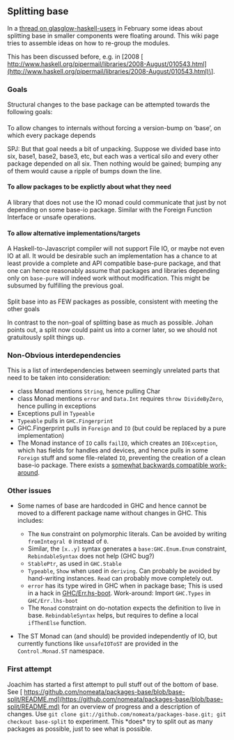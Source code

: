 ## Splitting base



In a [
thread on glasglow-haskell-users](http://www.haskell.org/pipermail/glasgow-haskell-users/2013-February/023764.html) in February some ideas about splitting base in smaller components were floating around. This wiki page tries to assemble ideas on how to re-group the modules.



This has been discussed before, e.g. in \[2008 [
http://www.haskell.org/pipermail/libraries/2008-August/010543.html](http://www.haskell.org/pipermail/libraries/2008-August/010543.html)\].


### Goals



Structural changes to the base package can be attempted towards the following goals:


####
To allow changes to internals without forcing a version-bump on ‘base’, on which every package depends



SPJ: But that goal needs a bit of unpacking. Suppose we divided base into six, base1, base2, base3, etc, but each was a vertical silo and every other package depended on all six.  Then nothing would be gained; bumping any of them would cause a ripple of bumps down the line.


#### To allow packages to be explictly about what they need



A library that does not use the IO monad could communicate that just by not depending on some base-io package. Similar with the Foreign Function Interface or unsafe operations.


#### To allow alternative implementations/targets



A Haskell-to-Javascript compiler will not support File IO, or maybe not even IO at all. It would be desirable such an implementation has a chance to at least provide a complete and API compatible base-pure package, and that one can hence reasonably assume that packages and libraries depending only on `base-pure` will indeed work without modification. This might be subsumed by fulfilling the previous goal.


####
Split base into as FEW packages as possible, consistent with meeting the other goals



In contrast to the non-goal of splitting base as much as possible. Johan points out, a split now could paint us into a corner later, so we should not gratuitously split things up.


### Non-Obvious interdependencies



This is a list of interdependencies between seemingly unrelated parts that need to be taken into consideration:


- class Monad mentions `String`, hence pulling Char
- class Monad mentions `error` and `Data.Int` requires `throw DivideByZero`, hence pulling in exceptions
- Exceptions pull in `Typeable`
- `Typeable` pulls in `GHC.Fingerprint`
- GHC.Fingerprint pulls in `Foreign` and `IO` (but could be replaced by a pure implementation)
- The Monad instance of `IO` calls `failIO`, which creates an `IOException`, which has fields for handles and devices, and hence pulls in some `Foreign` stuff and some file-related `IO`, preventing the creation of a clean base-io package. There exists a [
  somewhat backwards compatible work-around](http://www.haskell.org/pipermail/glasgow-haskell-users/2013-February/023796.html).

### Other issues


- Some names of base are hardcoded in GHC and hence cannot be moved to a different package name without changes in GHC. This includes:

  - The `Num` constraint on polymorphic literals. Can be avoided by writing `fromIntegral 0` instead of `0`.
  - Similar, the `[x..y]` syntax generates a `base:GHC.Enum.Enum` constraint, `RebindableSyntax` does not help (GHC bug?)
  - `StablePtr`, as used in `GHC.Stable`
  - `Typeable`, `Show` when used in `deriving`. Can probably be avoided by hand-writing instances. `Read` can probably move completely out.
  - `error` has its type wired in GHC when in package base; This is used in a hack in [
    GHC/Err.hs-boot](https://github.com/ghc/packages-base/blob/master/GHC/Err.lhs-boot). Work-around: Import `GHC.Types` in `GHC/Err.lhs-boot`
  - The `Monad` constraint on do-notation expects the definition to live in base. `RebindableSyntax` helps, but requires to define a local `ifThenElse` function.
- The ST Monad can (and should) be provided independently of IO, but currently functions like `unsafeIOToST` are provided in the `Control.Monad.ST` namespace.


  


### First attempt



Joachim has started a first attempt to pull stuff out of the bottom of base. See [
https://github.com/nomeata/packages-base/blob/base-split/README.md](https://github.com/nomeata/packages-base/blob/base-split/README.md) for an overview of progress and a description of changes. Use `git clone git://github.com/nomeata/packages-base.git; git checkout base-split` to experiment. This \*does\* try to split out as many packages as possible, just to see what is possible.


